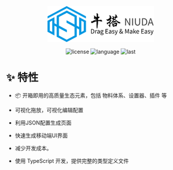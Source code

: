 <div align="center">

<a href='https://cow-coder.github.io/cow-Low-code/'> 
<img width="284" src='./src/assets/images/logo.svg' />
</a>


![license](https://img.shields.io/github/license/Cow-Coder/cow-Low-code?v=1)
![language](https://img.shields.io/github/languages/top/Cow-Coder/cow-Low-code)
![last](https://img.shields.io/github/last-commit/Cow-Coder/cow-Low-code)

</div>

# :sparkles: 特性
- :package: 开箱即用的高质量生态元素，包括 物料体系、设置器、插件 等

- 可视化拖放，可视化编辑配置

- 利用JSON配置生成页面

- 快速生成移动端UI界面

- 减少开发成本。
- 使用 TypeScript 开发，提供完整的类型定义文件
